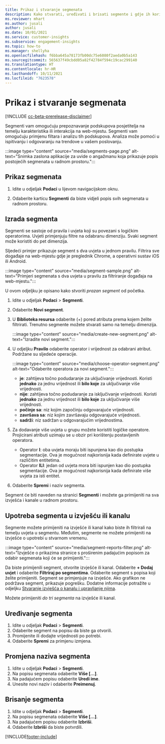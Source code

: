 ```yaml
---
title: Prikaz i stvaranje segmenata
description: Kako stvarati, uređivati i brisati segmente i gdje ih koristiti.
ms.reviewer: mhart
ms.author: jusali
author: jusali
ms.date: 10/01/2021
ms.service: customer-insights
ms.subservice: engagement-insights
ms.topic: how-to
ms.manager: shellyha
ms.openlocfilehash: f6bba645a78173fb00dc75e6080f2aeda0b5a143
ms.sourcegitcommit: 565637f49cbdd05a82f42784f594c19cac299140
ms.translationtype: HT
ms.contentlocale: hr-HR
ms.lasthandoff: 10/11/2021
ms.locfileid: "7623578"
---
```

# <a name="view-and-create-segments"></a>Prikaz i stvaranje segmenata

[!INCLUDE [cc-beta-prerelease-disclaimer](includes/cc-beta-prerelease-disclaimer.md)]

Segmenti vam omogućuju prepoznavanje podskupova posjetitelja na temelju karakteristika ili interakcija na web-mjestu. Segmenti vam omogućuju primjenu filtara i analizu tih podskupova. Analiza može pomoći u ispitivanju i odgovaranju na trendove u vašem poslovanju. 

:::image type="content" source="media/segments-page.png" alt-text="Snimka zaslona aplikacije za uvide o angažmanu koja prikazuje popis postojećih segmenata u radnom prostoru.":::

## <a name="view-segments"></a>Prikaz segmenata

1. Idite u odjeljak **Podaci** u lijevom navigacijskom oknu. 

1. Odaberite karticu **Segmenti** da biste vidjeli popis svih segmenata u radnom prostoru. 

## <a name="create-a-segment"></a>Izrada segmenta

Segmenti se sastoje od pravila i uvjeta koji su povezani s logičkim operatorima. Uvjeti primjenjuju filtre na odabranu dimenziju. Svaki segment može koristiti do pet dimenzija.

Sljedeći primjer prikazuje segment s dva uvjeta u jednom pravilu. Filtrira sve događaje na web-mjestu gdje je preglednik Chrome, a operativni sustav iOS ili Android.

:::image type="content" source="media/segment-sample.png" alt-text="Primjeri segmenata s dva uvjeta u pravilu za filtriranje događaja na web-mjestu.":::

U ovom odjeljku je opisano kako stvoriti *prazan segment* od početka.

1. Idite u odjeljak **Podaci** > **Segmenti**.

1. Odaberite **Novi segment**.

1. U **Biblioteka resursa** odaberite (+) pored atributa prema kojem želite filtrirati. Trenutno segmente možete stvarati samo na temelju dimenzija.

   :::image type="content" source="media/create-new-segment.png" alt-text="Izradite novi segment.":::

1. U odjeljku **Pravilo** odaberite operator i vrijednost za odabrani atribut. Podržane su sljedeće operacije.

   :::image type="content" source="media/choose-operator-segment.png" alt-text="Odaberite operatora za novi segment.":::

   - **je**: zahtijeva točno podudaranje za uključivanje vrijednosti. Koristi **jednako** za jednu vrijednost ili **bilo koje** za uključivanje više vrijednosti.
   - **nije**: zahtijeva točno podudaranje za isključivanje vrijednosti. Koristi **jednako** za jednu vrijednost ili **bilo koje** za uključivanje više vrijednosti.
   - **počinje sa**: niz kojim započinju odgovarajuće vrijednosti.
   - **završava sa**: niz kojim završavaju odgovarajuće vrijednosti.
   - **sadrži**: niz sadržan u odgovarajućim vrijednostima.

1. Za dodavanje više uvjeta u grupu možete koristiti logičke operatore. Projicirani atributi uzimaju se u obzir pri korištenju postavljenih operatora.
   - Operator **I**: oba uvjeta moraju biti ispunjena kao dio postupka segmentacije. Ova je mogućnost najkorisnija kada definirate uvjete u različitim entitetima.
   - Operator **ILI**: jedan od uvjeta mora biti ispunjen kao dio postupka segmentacije. Ova je mogućnost najkorisnija kada definirate više uvjeta za isti entitet.

1. Odaberite **Spremi** i naziv segmenta. 

Segment će biti naveden na stranici **Segmenti** i možete ga primijeniti na sva izvješća i kanale u radnom prostoru.

## <a name="use-a-segment-in-a-report-or-funnel"></a>Upotreba segmenta u izvješću ili kanalu

Segmente možete primijeniti na izvješće ili kanal kako biste ih filtrirali na temelju uvjeta u segmentu. Međutim, segmente ne možete primijeniti na izvješće o upotrebi u stvarnom vremenu.

:::image type="content" source="media/segment-reports-filter.png" alt-text="Izvješće o prikazima stranice s proširenim padajućim popisom za odabir segmenata koji će se primijeniti.":::

Da biste primijenili segment, otvorite izvješće ili kanal. Odaberite **+ Dodaj uvjet** i odaberite **Filtriraj po segmentima**. Odaberite segment s popisa koji želite primijeniti. Segment se primjenjuje na izvješće. Ako grafikon ne podržava segment, prikazuje pogrešku. Dodatne informacije potražite u odjeljku [Stvaranje izvješća o kanalu i upravljanje njima](funnel-reports.md).
 
Možete primijeniti *do tri segmenta* na izvješće ili kanal.

## <a name="edit-a-segment"></a>Uređivanje segmenta

1. Idite u odjeljak **Podaci** > **Segmenti**.
1. Odaberite segment na popisu da biste ga otvorili. 
1. Promijenite ili dodajte vrijednosti po potrebi.
1. Odaberite **Spremi** za primjenu izmjena.

## <a name="change-the-name-of-a-segment"></a>Promjena naziva segmenta

1. Idite u odjeljak **Podaci** > **Segmenti**.
1. Na popisu segmenata odaberite **Više [...]**. 
1. Na padajućem popisu odaberite **Uredi ime**.
1. Unesite novi naziv i odaberite **Preimenuj**.

## <a name="delete-a-segment"></a>Brisanje segmenta

1. Idite u odjeljak **Podaci** > **Segmenti**.
1. Na popisu segmenata odaberite **Više [...]**. 
1. Na padajućem popisu odaberite **Izbriši**.
1. Odaberite **Izbriši** da biste potvrdili.



[!INCLUDE[footer-include](../includes/footer-banner.md)]
